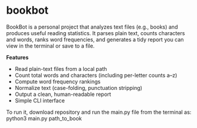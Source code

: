 # bookbot

BookBot is a personal project that analyzes text files (e.g., books) and produces useful reading statistics. It parses plain text, counts characters and words, ranks word frequencies, and generates a tidy report you can view in the terminal or save to a file.

**Features**
- Read plain-text files from a local path
- Count total words and characters (including per-letter counts a–z)
- Compute word frequency rankings
- Normalize text (case-folding, punctuation stripping)
- Output a clean, human-readable report
- Simple CLI interface

To run it, download repository and run the main.py file from the terminal as: python3 main.py path_to_book